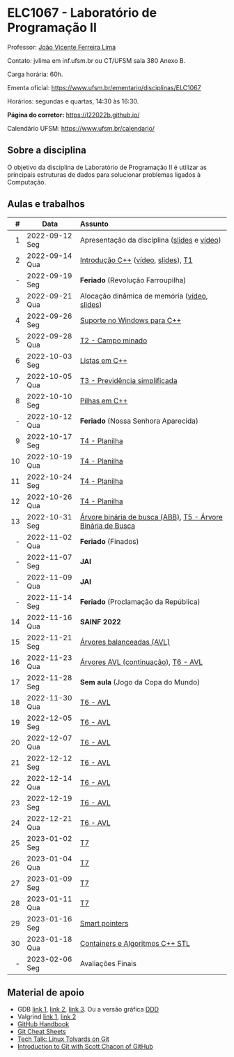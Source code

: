 # ELC1067 - Laboratório de Programação II

Professor: [João Vicente Ferreira Lima](http://www.inf.ufsm.br/~jvlima)

Contato: jvlima em inf.ufsm.br ou CT/UFSM sala 380 Anexo B.

Carga horária: 60h.

Ementa oficial: https://www.ufsm.br/ementario/disciplinas/ELC1067

Horários: segundas e quartas, 14:30 às 16:30.

**Página do corretor:** https://l22022b.github.io/

Calendário UFSM: https://www.ufsm.br/calendario/

## Sobre a disciplina

O objetivo da disciplina de Laboratório de Programação II é utilizar as principais estruturas de dados para solucionar problemas ligados à Computação.

## Aulas e trabalhos

|  # | Data             | Assunto          |
|---:|------------------|:-----------------|
| 1 | 2022-09-12 Seg   | Apresentação da disciplina ([slides](https://docs.google.com/presentation/d/1TRYCyxJVxvltjvEDIneNl-2YCT2Ys2RNN4BRObkhfVE/edit?usp=sharing) e [vídeo](https://youtu.be/cUiFPopsXR4))   |
| 2 | 2022-09-14 Qua   | [Introdução C++](./aulas/introducao_cxx) ([vídeo](https://youtu.be/pB-MdBKNpNo), [slides](./aulas/02_intro_cxx/02_intro_cxx.pdf)), [T1](./trabalhos/T1)  |
| - | 2022-09-19 Seg | **Feriado** (Revolução Farroupilha) |
| 3 | 2022-09-21 Qua | Alocação dinâmica de memória ([vídeo](https://youtu.be/KxvOkY4ipII), [slides](./aulas/03_memoria/03_memoria.pdf))  |
| 4 | 2022-09-26 Seg | [Suporte no Windows para C++](./aulas/08_windows) |
| 5 | 2022-09-28 Qua | [T2 - Campo minado](./trabalhos/T2) |
| 6 | 2022-10-03 Seg | [Listas em C++](./aulas/09_listas) |
| 7 | 2022-10-05 Qua | [T3 - Previdência simplificada](./trabalhos/T3) |
| 8 | 2022-10-10 Seg | [Pilhas em C++](./aulas/13_pilhas) |
| - | 2022-10-12 Qua | **Feriado** (Nossa Senhora Aparecida)  |
| 9 | 2022-10-17 Seg | [T4 - Planilha](./trabalhos/T4) |
| 10 | 2022-10-19 Qua | [T4 - Planilha](./trabalhos/T4) |
| 11 | 2022-10-24 Seg | [T4 - Planilha](./trabalhos/T4) |
| 12 | 2022-10-26 Qua | [T4 - Planilha](./trabalhos/T4) |
| 13 | 2022-10-31 Seg | [Árvore binária de busca (ABB)](./aulas/16_abb/), [T5 - Árvore Binária de Busca](./trabalhos/T5) |
| - | 2022-11-02 Qua | **Feriado** (Finados)  |
| - | 2022-11-07 Seg | **JAI** |
| - | 2022-11-09 Qua | **JAI** |
| - | 2022-11-14 Seg | **Feriado** (Proclamação da República) |
| 14 | 2022-11-16 Qua | **SAINF 2022** |
| 15 | 2022-11-21 Seg | [Árvores balanceadas (AVL)](./aulas/19_avl/) |
| 16 | 2022-11-23 Qua | [Árvores AVL (continuação)](./aulas/20_avl/), [T6 - AVL](./trabalhos/T6)  |
| 17 | 2022-11-28 Seg | **Sem aula** (Jogo da Copa do Mundo) |
| 18 | 2022-11-30 Qua | [T6 - AVL](./trabalhos/T6) |
| 19 | 2022-12-05 Seg | [T6 - AVL](./trabalhos/T6) |
| 20 | 2022-12-07 Qua | [T6 - AVL](./trabalhos/T6) |
| 21 | 2022-12-12 Seg | [T6 - AVL](./trabalhos/T6) |
| 22 | 2022-12-14 Qua | [T6 - AVL](./trabalhos/T6) |
| 23 | 2022-12-19 Seg | [T6 - AVL](./trabalhos/T6) |
| 24 | 2022-12-21 Qua | [T6 - AVL](./trabalhos/T6) |
| 25 | 2023-01-02 Seg | [T7](./trabalhos/T7) |
| 26 | 2023-01-04 Qua | [T7](./trabalhos/T7) |
| 27 | 2023-01-09 Seg | [T7](./trabalhos/T7) |
| 28 | 2023-01-11 Qua | [T7](./trabalhos/T7) |
| 29 | 2023-01-16 Seg | [Smart pointers](./aulas/11_pointers/)  |
| 30 | 2023-01-18 Qua | [Containers e Algoritmos C++ STL](./aulas/20_algorithms) |
| - | 2023-02-06 Seg | Avaliações Finais |

## Material de apoio

- GDB [link 1](http://www.cs.umd.edu/~srhuang/teaching/cmsc212/gdb-tutorial-handout.pdf), [link 2](https://www.cs.cmu.edu/~gilpin/tutorial/), [link 3](http://www.lrc.ic.unicamp.br/~luciano/courses/mc202-2s2009/tutorial_gdb.txt). Ou a versão gráfica [DDD](https://www.gnu.org/software/ddd/)
- Valgrind [link 1](http://valgrind.org/docs/manual/quick-start.html), [link 2](https://web.stanford.edu/class/cs107/guide_valgrind.html)
- [GitHub Handbook](https://guides.github.com/introduction/git-handbook/)
- [Git Cheat Sheets](https://github.github.com/training-kit/)
- [Tech Talk: Linux Tolvards on Git](http://youtu.be/4XpnKHJAok8)
- [Introduction to Git with Scott Chacon of GitHub](https://youtu.be/ZDR433b0HJY)

